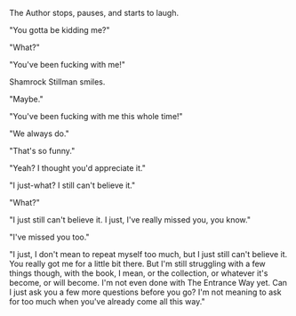 The Author stops, pauses, and starts to laugh.

"You gotta be kidding me?"

"What?"

"You've been fucking with me!"

Shamrock Stillman smiles.

"Maybe."

"You've been fucking with me this whole time!"

"We always do."

"That's so funny."

"Yeah? I thought you'd appreciate it."

"I just-what? I still can't believe it."

"What?"

"I just still can't believe it. I just, I've really missed you, you know."

"I've missed you too."

"I just, I don't mean to repeat myself too much, but I just still can't believe it. You really got me for a little bit there. But I'm still struggling with a few things though, with the book, I mean, or the collection, or whatever it's become, or will become. I'm not even done with The Entrance Way yet. Can I just ask you a few more questions before you go? I'm not meaning to ask for too much when you've already come all this way."